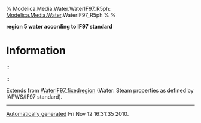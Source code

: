 % Modelica.Media.Water.WaterIF97\_R5ph:
  [Modelica.Media.Water](Modelica_Media_Water.html#Modelica.Media.Water).WaterIF97\_R5ph
% 
% 

**region 5 water according to IF97 standard**

Information
===========

::

::

Extends from
[WaterIF97\_fixedregion](Modelica_Media_Water_WaterIF97_fixedregion.html#Modelica.Media.Water.WaterIF97_fixedregion)
(Water: Steam properties as defined by IAPWS/IF97 standard).

* * * * *

[Automatically generated](http://www.3ds.com/) Fri Nov 12 16:31:35 2010.
